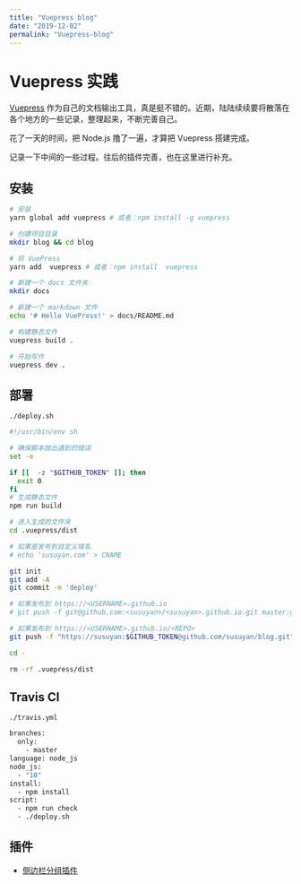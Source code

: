 ```yaml
---
title: "Vuepress blog"
date: "2019-12-02"
permalink: "Vuepress-blog"
---
```


# Vuepress 实践

[Vuepress](https://vuepress.vuejs.org/zh/guide/) 作为自己的文档输出工具，真是挺不错的。近期，陆陆续续要将散落在各个地方的一些记录，整理起来，不断完善自己。

花了一天的时间，把 Node.js 撸了一遍，才算把 Vuepress 搭建完成。

记录一下中间的一些过程。往后的插件完善，也在这里进行补充。

## 安装

```sh
# 安装
yarn global add vuepress # 或者：npm install -g vuepress

# 创建项目目录
mkdir blog && cd blog

# 将 VuePress
yarn add  vuepress # 或者：npm install  vuepress

# 新建一个 docs 文件夹
mkdir docs

# 新建一个 markdown 文件
echo '# Hello VuePress!' > docs/README.md

# 构建静态文件
vuepress build .

# 开始写作
vuepress dev .

```

## 部署

`./deploy.sh`

```sh
#!/usr/bin/env sh

# 确保脚本抛出遇到的错误
set -e

if [[  -z "$GITHUB_TOKEN" ]]; then
  exit 0
fi
# 生成静态文件
npm run build

# 进入生成的文件夹
cd .vuepress/dist

# 如果是发布到自定义域名
# echo 'susuyan.com' > CNAME

git init
git add -A
git commit -m 'deploy'

# 如果发布到 https://<USERNAME>.github.io
# git push -f git@github.com:<susuyan>/<susuyan>.github.io.git master:gh-pages

# 如果发布到 https://<USERNAME>.github.io/<REPO>
git push -f "https://susuyan:$GITHUB_TOKEN@github.com/susuyan/blog.git" master:gh-pages

cd -

rm -rf .vuepress/dist
```

## Travis CI

`./travis.yml`

```sh
branches:
  only:
    - master
language: node_js
node_js:
  - "10"
install:
  - npm install
script:
  - npm run check
  - ./deploy.sh
```

## 插件

* [侧边栏分组插件](https://github.com/shanyuhai123/vuepress-plugin-auto-sidebar)
